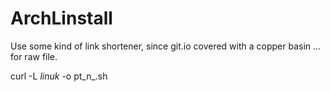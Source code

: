 # ArchLinstall
Use some kind of link shortener, since git.io covered with a copper basin ... for raw file.

curl -L _linuk_ -o pt_n_.sh

